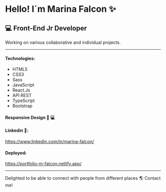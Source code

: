 # Hello! I´m Marina Falcon ✨

## 💻 Front-End Jr Developer 

Working on various collaborative and individual projects.
***
#### __Technologies__:

* HTML5
* CSS3
* Sass
* JavaScript
* React.Js
* API REST
* TypeScript
* Bootstrap

#### Responsive Design  📱 💻 

#### Linkedin 🔗:
https://www.linkedin.com/in/marina-falcon/

#### Deployed:
https://portfolio-m-falcon.netlify.app/

***

Delighted to be able to connect with people from different places 🌎 Contact me!


